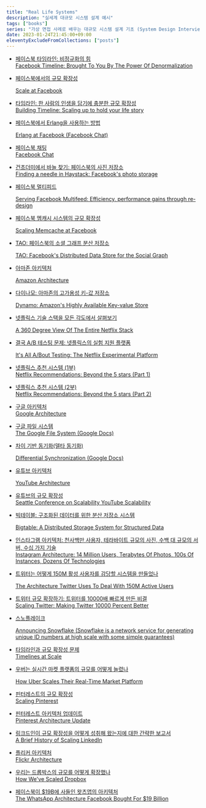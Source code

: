 ```yaml
---
title: "Real Life Systems"
description: "실세계 대규모 시스템 설계 예시"
tags: ["books"]
series: "가상 면접 사례로 배우는 대규모 시스템 설계 기초 (System Design Interview)"
date: 2023-01-24T21:45:00+09:00
eleventyExcludeFromCollections: ["posts"]
---
```


- [페이스북 타임라인: 비정규화의 힘\
  Facebook Timeline: Brought To You By The Power Of Denormalization](http://highscalability.com/blog/2012/1/23/facebook-timeline-brought-to-you-by-the-power-of-denormaliza.html)
- [페이스북에서의 규모 확장성](https://www.infoq.com/presentations/Scale-at-Facebook/)

  [Scale at Facebook](https://www.infoq.com/presentations/Scale-at-Facebook/)

- [타임라인: 한 사람의 인생을 담기에 충분한 규모 확장성\
  Building Timeline: Scaling up to hold your life story](https://engineering.fb.com/2012/01/05/web/building-timeline-scaling-up-to-hold-your-life-story/)
- [페이스북에서 Erlang을 사용하는 방법](https://www.erlang-factory.com/upload/presentations/31/EugeneLetuchy-ErlangatFacebook.pdf)

  [Erlang at Facebook (Facebook Chat)](https://www.erlang-factory.com/upload/presentations/31/EugeneLetuchy-ErlangatFacebook.pdf)

- [페이스북 채팅\
  Facebook Chat](https://www.facebook.com/notes/10158772733762200/?id=9445547199&index=0)
- [건초더미에서 바늘 찾기: 페이스북의 사진 저장소\
  Finding a needle in Haystack: Facebook's photo storage](https://www.usenix.org/legacy/event/osdi10/tech/full_papers/Beaver.pdf)
- [페이스북 멀티피드](https://engineering.fb.com/2015/03/10/production-engineering/serving-facebook-multifeed-efficiency-performance-gains-through-redesign/)

  [Serving Facebook Multifeed: Efficiency, performance gains through re-design](https://engineering.fb.com/2015/03/10/production-engineering/serving-facebook-multifeed-efficiency-performance-gains-through-redesign/)

- [페이스북 멤캐시 시스템의 규모 확장성](https://research.facebook.com/publications/scaling-memcache-at-facebook/)

  [Scaling Memcache at Facebook](https://research.facebook.com/publications/scaling-memcache-at-facebook/)

- [TAO: 페이스북의 소셜 그래프 분산 저장소](https://cs.uwaterloo.ca/~brecht/courses/854-Emerging-2014/readings/data-store/tao-facebook-distributed-datastore-atc-2013.pdf)

  [TAO: Facebook's Distributed Data Store for the Social Graph](https://cs.uwaterloo.ca/~brecht/courses/854-Emerging-2014/readings/data-store/tao-facebook-distributed-datastore-atc-2013.pdf)

- [아마존 아키텍처](http://highscalability.com/amazon-architecture)

  [Amazon Architecture](http://highscalability.com/amazon-architecture)

- [다이나모: 아마존의 고가용성 키-값 저장소](https://www.read.seas.harvard.edu/~kohler/class/cs239-w08/decandia07dynamo.pdf)

  [Dynamo: Amazon's Highly Available Key-value Store](https://www.read.seas.harvard.edu/~kohler/class/cs239-w08/decandia07dynamo.pdf)

- [넷플릭스 기술 스택을 모든 각도에서 살펴보기](https://highscalability.com/blog/2015/11/9/a-360-degree-view-of-the-entire-netflix-stack.html)

  [A 360 Degree View Of The Entire Netflix Stack](https://highscalability.com/blog/2015/11/9/a-360-degree-view-of-the-entire-netflix-stack.html)

- [결국 A/B 테스팅 문제: 넷플릭스의 실험 지원 플랫폼](https://netflixtechblog.com/its-all-a-bout-testing-the-netflix-experimentation-platform-4e1ca458c15)

  [It's All A/Bout Testing: The Netflix Experimental Platform](https://netflixtechblog.com/its-all-a-bout-testing-the-netflix-experimentation-platform-4e1ca458c15)

- [넷플릭스 추천 시스템 (1부)\
  Netflix Recommendations: Beyond the 5 stars (Part 1)](https://netflixtechblog.com/netflix-recommendations-beyond-the-5-stars-part-1-55838468f429)
- [넷플릭스 추천 시스템 (2부)\
  Netflix Recommendations: Beyond the 5 stars (Part 2)](https://netflixtechblog.com/netflix-recommendations-beyond-the-5-stars-part-2-d9b96aa399f5)
- [구글 아키텍처\
  Google Architecture](http://highscalability.com/google-architecture)
- [구글 파일 시스템\
  The Google File System (Google Docs)](https://static.googleusercontent.com/media/research.google.com/en/archive/gfs-sosp2003.pdf)
- [차이 기반 동기화(델타 동기화)](https://static.googleusercontent.com/media/research.google.com/en/pubs/archive/35605.pdf)

  [Differential Synchronization (Google Docs)](https://static.googleusercontent.com/media/research.google.com/en/pubs/archive/35605.pdf)

- [유튜브 아키텍처](http://highscalability.com/youtube-architecture)

  [YouTube Architecture](http://highscalability.com/youtube-architecture)

- [유튜브의 규모 확장성\
  Seattle Conference on Scalability YouTube Scalability](https://www.youtube.com/watch?v=ZW5_eEKEC28)
- [빅테이블: 구조화된 데이터를 위한 분산 저장소 시스템](https://static.googleusercontent.com/media/research.google.com/en/archive/bigtable-osdi06.pdf)

  [Bigtable: A Distributed Storage System for Structured Data](https://static.googleusercontent.com/media/research.google.com/en/archive/bigtable-osdi06.pdf)

- [인스타그램 아키텍처: 천사백만 사용자, 테라바이트 규모의 사진, 수백 대 규모의 서버, 수십 가지 기술\
  Instagram Architecture: 14 Million Users, Terabytes Of Photos, 100s Of Instances, Dozens Of Technologies](http://highscalability.com/blog/2011/12/6/instagram-architecture-14-million-users-terabytes-of-photos.html)
- [트위터는 어떻게 150M 활성 사용자를 감당할 시스템을 만들었나](http://highscalability.com/blog/2013/7/8/the-architecture-twitter-uses-to-deal-with-150m-active-users.html)

  [The Architecture Twitter Uses To Deal With 150M Active Users](http://highscalability.com/blog/2013/7/8/the-architecture-twitter-uses-to-deal-with-150m-active-users.html)

- [트위터 규모 확장하기: 트위터를 10000배 빠르게 만든 비결\
  Scaling Twitter: Making Twitter 10000 Percent Better](http://highscalability.com/scaling-twitter-making-twitter-10000-percent-faster)
- [스노플레이크](https://blog.twitter.com/engineering/en_us/a/2010/announcing-snowflake)

  [Announcing Snowflake (Snowflake is a network service for generating unique ID numbers at high scale with some simple guarantees)](https://blog.twitter.com/engineering/en_us/a/2010/announcing-snowflake)

- [타임라인과 규모 확장성 문제\
  Timelines at Scale](https://www.infoq.com/presentations/Twitter-Timeline-Scalability/)
- [우버는 실시간 마켓 플랫폼의 규모를 어떻게 늘렸나](http://highscalability.com/blog/2015/9/14/how-uber-scales-their-real-time-market-platform.html)

  [How Uber Scales Their Real-Time Market Platform](http://highscalability.com/blog/2015/9/14/how-uber-scales-their-real-time-market-platform.html)

- [핀터레스트의 규모 확장성\
  Scaling Pinterest](https://www.infoq.com/presentations/Pinterest/)
- [핀터레스트 아키텍처 업데이트\
  Pinterest Architecture Update](http://highscalability.com/blog/2012/5/21/pinterest-architecture-update-18-million-visitors-10x-growth.html)
- [링크드인이 규모 확장성을 어떻게 성취해 왔는지에 대한 간략한 보고서\
  A Brief History of Scaling LinkedIn](https://engineering.linkedin.com/architecture/brief-history-scaling-linkedin)
- [플리커 아키텍처\
  Flickr Architecture](http://highscalability.com/flickr-architecture)
- [우리는 드롭박스의 규모를 어떻게 확장했나\
  How We've Scaled Dropbox](https://www.youtube.com/watch?v=PE4gwstWhmc)
- [페이스북이 $19B에 사들인 왓츠앱의 아키텍처\
  The WhatsApp Architecture Facebook Bought For $19 Billion](http://highscalability.com/blog/2014/2/26/the-whatsapp-architecture-facebook-bought-for-19-billion.html)
